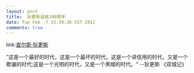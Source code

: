 ```yaml
---
layout: post
title:  狄更斯诞辰200周年
date: Tue Feb  7 15:39:36 CST 2012
comments: true
---
```


link:[查尔斯·狄更斯](http://zh.wikipedia.org/wiki/查尔斯·狄更斯)

”这是一个最好的时代，这是一个最坏的时代，这是一个讲信用的时代，又是一个欺骗的时代;这是一个光明的时代，又是一个黑暗的时代。“ --狄更斯 《双城记》 <!-- more -->
